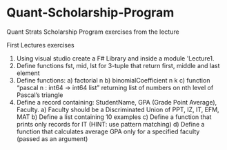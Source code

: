 # Quant-Scholarship-Program
Quant Strats Scholarship Program exercises from the lecture

First Lectures exercises
1. Using visual studio create a F# Library and inside a module 'Lecture1.
2. Define functions fst, mid, lst for 3-tuple that return first, middle and last element
3. Define functions:
a) factorial n
b) binomialCoefficient n k
c) function “pascal n : int64 -> int64 list” returning list of numbers on nth level of Pascal’s
triangle
4. Define a record containing: StudentName, GPA (Grade Point Average), Faculty.
a) Faculty should be a Discriminated Union of PPT, IZ, IT, EFM, MAT
b) Define a list containing 10 examples
c) Define a function that prints only records for IT (HINT: use pattern matching)
d) Define a function that calculates average GPA only for a specified faculty (passed as an
argument)
